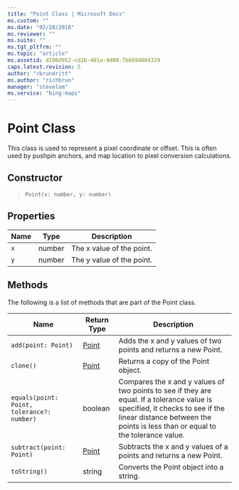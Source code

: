 ```yaml
---
title: "Point Class | Microsoft Docs"
ms.custom: ""
ms.date: "02/28/2018"
ms.reviewer: ""
ms.suite: ""
ms.tgt_pltfrm: ""
ms.topic: "article"
ms.assetid: d196d952-cd2b-401a-9d00-7b6694004329
caps.latest.revision: 5
author: "rbrundritt"
ms.author: "richbrun"
manager: "stevelom"
ms.service: "bing-maps"
---
```

# Point Class
This class is used to represent a pixel coordinate or offset. This is often used by pushpin anchors, and map location to pixel conversion calculations. 

## Constructor

> `Point(x: number, y: number)`

## Properties

Name       | Type      | Description
---------- | --------- | ---------------------------
`x`        | number    | The x value of the point.
`y`        | number    | The y value of the point.

## Methods

The following is a list of methods that are part of the Point class.

Name                                         | Return Type         | Description
-------------------------------------------- | ------------------- | ------------------------------------------------------------
`add(point: Point)`                          | [Point](point-class.md)               | Adds the x and y values of two points and returns a new Point.
`clone()`                                    | [Point](point-class.md)               | Returns a copy of the Point object.
`equals(point: Point, tolerance?: number)`   | boolean             | Compares the x and y values of two points to see if they are equal. If a tolerance value is specified, it checks to see if the linear distance between the points is less than or equal to the tolerance value.
`subtract(point: Point)`                     | [Point](point-class.md)               | Subtracts the x and y values of a points and returns a new Point.
`toString()`                                 | string              | Converts the Point object into a string.
